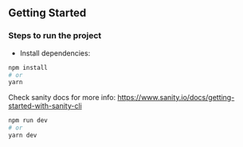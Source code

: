 ## Getting Started

### Steps to run the project

- Install dependencies:

```bash
npm install
# or
yarn
```

Check sanity docs for more info: https://www.sanity.io/docs/getting-started-with-sanity-cli

```bash
npm run dev
# or
yarn dev
```